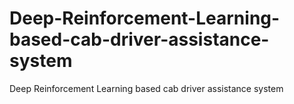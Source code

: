 # Deep-Reinforcement-Learning-based-cab-driver-assistance-system
Deep Reinforcement Learning based cab driver assistance system
